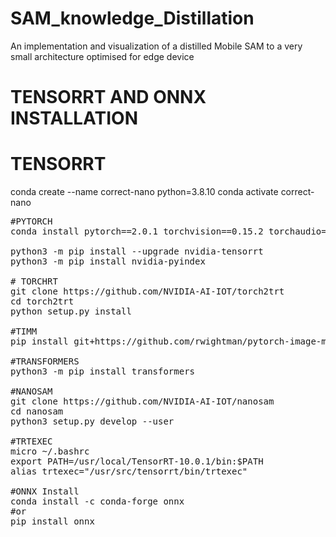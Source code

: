 # SAM_knowledge_Distillation
An implementation and visualization of a distilled Mobile SAM to a very small architecture optimised for edge device

# TENSORRT AND ONNX INSTALLATION

# TENSORRT
conda create --name correct-nano python=3.8.10
conda activate correct-nano 
<pre>
#PYTORCH 
conda install pytorch==2.0.1 torchvision==0.15.2 torchaudio==2.0.2 pytorch-cuda=11.8 -c pytorch -c nvidia

python3 -m pip install --upgrade nvidia-tensorrt
python3 -m pip install nvidia-pyindex

# TORCHRT
git clone https://github.com/NVIDIA-AI-IOT/torch2trt
cd torch2trt
python setup.py install

#TIMM
pip install git+https://github.com/rwightman/pytorch-image-models.git 

#TRANSFORMERS
python3 -m pip install transformers

#NANOSAM
git clone https://github.com/NVIDIA-AI-IOT/nanosam
cd nanosam
python3 setup.py develop --user

#TRTEXEC
micro ~/.bashrc
export PATH=/usr/local/TensorRT-10.0.1/bin:$PATH
alias trtexec="/usr/src/tensorrt/bin/trtexec"

#ONNX Install
conda install -c conda-forge onnx 
#or
pip install onnx
</pre>
